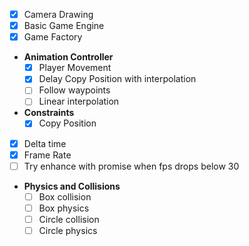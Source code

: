 - [x] Camera Drawing
- [x] Basic Game Engine
- [x] Game Factory
-  **Animation Controller** 
	- [x] Player Movement
	- [x] Delay Copy Position with interpolation
	- [ ] Follow waypoints
	- [ ] Linear interpolation
-  **Constraints**
	- [x] Copy Position
- [x] Delta time
- [x] Frame Rate
- [ ] Try enhance with promise when fps drops below 30
-  **Physics and Collisions**
	- [ ] Box collision
	- [ ] Box physics
	- [ ] Circle collision
	- [ ] Circle physics
